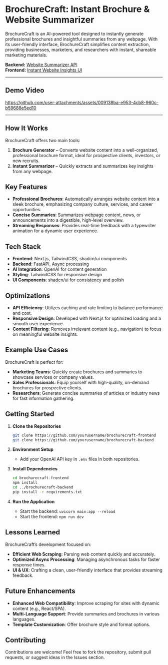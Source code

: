 # BrochureCraft: Instant Brochure & Website Summarizer

BrochureCraft is an AI-powered tool designed to instantly generate professional brochures and insightful summaries from any webpage. With its user-friendly interface, BrochureCraft simplifies content extraction, providing businesses, marketers, and researchers with instant, shareable marketing materials.

**Backend:** [Website Summarizer API](https://website-summarizer-iorx.onrender.com/docs)  
**Frontend:** [Instant Website Insights UI](https://website-summarizer-frontend.vercel.app)

---

## Demo Video

https://github.com/user-attachments/assets/009138ba-e953-4cb8-960c-b59688e5ed10

---

## How It Works

BrochureCraft offers two main tools:

1. **Brochure Generator** – Converts website content into a well-organized, professional brochure format, ideal for prospective clients, investors, or new recruits.
2. **Instant Summarizer** – Quickly extracts and summarizes key insights from any webpage.

## Key Features

- **Professional Brochures**: Automatically arranges website content into a sleek brochure, emphasizing company culture, services, and career opportunities.
- **Concise Summaries**: Summarizes webpage content, news, or announcements into a digestible, high-level overview.
- **Streaming Responses**: Provides real-time feedback with a typewriter animation for a dynamic user experience.

## Tech Stack

- **Frontend**: Next.js, TailwindCSS, shadcn/ui components
- **Backend**: FastAPI, Async processing
- **AI Integration**: OpenAI for content generation
- **Styling**: TailwindCSS for responsive design
- **UI Components**: shadcn/ui for consistency and polish

## Optimizations

- **API Efficiency**: Utilizes caching and rate limiting to balance performance and cost.
- **Responsive Design**: Developed with Next.js for optimized loading and a smooth user experience.
- **Content Filtering**: Removes irrelevant content (e.g., navigation) to focus on meaningful website insights.

## Example Use Cases

BrochureCraft is perfect for:

- **Marketing Teams**: Quickly create brochures and summaries to showcase services or company values.
- **Sales Professionals**: Equip yourself with high-quality, on-demand brochures for prospective clients.
- **Researchers**: Generate concise summaries of articles or industry news for fast information gathering.

## Getting Started

1. **Clone the Repositories**
   ```bash
   git clone https://github.com/yourusername/brochurecraft-frontend
   git clone https://github.com/yourusername/brochurecraft-backend
   ```
2. **Environment Setup**
   - Add your OpenAI API key in `.env` files in both repositories.
3. **Install Dependencies**

   ```bash
   cd brochurecraft-frontend
   npm install
   cd ../brochurecraft-backend
   pip install -r requirements.txt
   ```

4. **Run the Application**
   - Start the backend: `uvicorn main:app --reload`
   - Start the frontend: `npm run dev`

## Lessons Learned

BrochureCraft’s development focused on:

- **Efficient Web Scraping**: Parsing web content quickly and accurately.
- **Optimized Async Processing**: Managing asynchronous tasks for faster response times.
- **UI & UX**: Crafting a clean, user-friendly interface that provides streaming feedback.

## Future Enhancements

- **Enhanced Web Compatibility**: Improve scraping for sites with dynamic content (e.g., React/SPA).
- **Multi-Language Support**: Provide summaries and brochures in various languages.
- **Template Customization**: Offer brochure style and format options.

## Contributing

Contributions are welcome! Feel free to fork the repository, submit pull requests, or suggest ideas in the Issues section.
